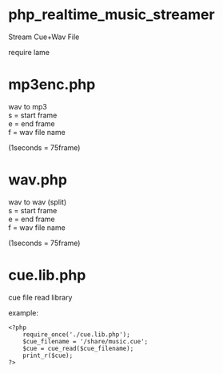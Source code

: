 # php_realtime_music_streamer
Stream Cue+Wav File  

require lame  


# mp3enc.php  
wav to mp3  
s = start frame  
e = end frame  
f = wav file name  

(1seconds = 75frame)  

  
# wav.php  
wav to wav (split)  
s = start frame  
e = end frame  
f = wav file name  

(1seconds = 75frame)  

  
# cue.lib.php  
cue file read library  
  
example:  
  
    <?php
    	require_once('./cue.lib.php');
    	$cue_filename = '/share/music.cue';
    	$cue = cue_read($cue_filename);
    	print_r($cue);
    ?>
  



